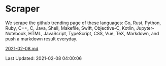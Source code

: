 # Scraper

We scrape the github trending page of these languages: Go, Rust, Python, Ruby, C++, C, Java, Shell, Makefile, Swift, Objective-C, Kotlin, Jupyter-Notebook, HTML, JavaScript, TypeScript, CSS, Vue, TeX, Markdown, and push a markdown result everyday.

[2021-02-08.md](https://github.com/yangwenmai/github-trending-backup/blob/master/2021-02-08.md)

Last Updated: 2021-02-08 04:00:06
